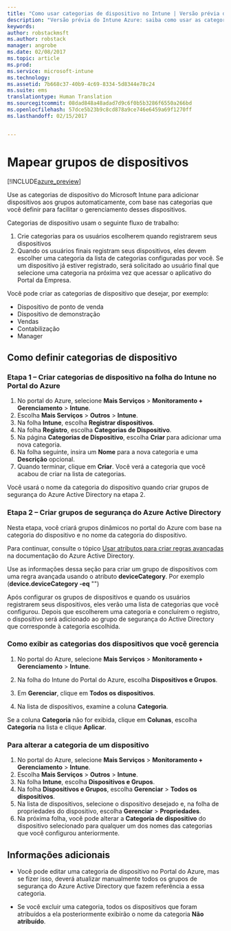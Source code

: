 ```yaml
---
title: "Como usar categorias de dispositivo no Intune | Versão prévia do Intune Azure | Microsoft Docs"
description: "Versão prévia do Intune Azure: saiba como usar as categorias de dispositivos que os usuários podem escolher quando registram seus dispositivos no Intune."
keywords: 
author: robstackmsft
ms.author: robstack
manager: angrobe
ms.date: 02/08/2017
ms.topic: article
ms.prod: 
ms.service: microsoft-intune
ms.technology: 
ms.assetid: 7b668c37-40b9-4c69-8334-5d8344e78c24
ms.suite: ems
translationtype: Human Translation
ms.sourcegitcommit: 08dad848a48adad7d9c6f0b5b3286f6550a266bd
ms.openlocfilehash: 57dce5b23b9c8cd878a9ce746e6459a69f1270ff
ms.lasthandoff: 02/15/2017


---
```


# <a name="map-device-groups"></a>Mapear grupos de dispositivos


[!INCLUDE[azure_preview](../includes/azure_preview.md)]

Use as categorias de dispositivo do Microsoft Intune para adicionar dispositivos aos grupos automaticamente, com base nas categorias que você definir para facilitar o gerenciamento desses dispositivos.

Categorias de dispositivo usam o seguinte fluxo de trabalho:
1.    Crie categorias para os usuários escolherem quando registrarem seus dispositivos
4.    Quando os usuários finais registram seus dispositivos, eles devem escolher uma categoria da lista de categorias configuradas por você. Se um dispositivo já estiver registrado, será solicitado ao usuário final que selecione uma categoria na próxima vez que acessar o aplicativo do Portal da Empresa.


Você pode criar as categorias de dispositivo que desejar, por exemplo:
- Dispositivo de ponto de venda
- Dispositivo de demonstração
- Vendas
- Contabilização
- Manager

## <a name="how-to-configure-device-categories"></a>Como definir categorias de dispositivo

### <a name="step-1---create-device-categories-in-the-intune-blade-of-the-azure-portal"></a>Etapa 1 – Criar categorias de dispositivo na folha do Intune no Portal do Azure
1. No portal do Azure, selecione **Mais Serviços** > **Monitoramento + Gerenciamento** > **Intune**.
2. Escolha **Mais Serviços** > **Outros** > **Intune**.
3. Na folha **Intune**, escolha **Registrar dispositivos**.
3. Na folha **Registro**, escolha **Categorias de Dispositivo**.
4. Na página **Categorias de Dispositivo**, escolha **Criar** para adicionar uma nova categoria.
5. Na folha seguinte, insira um **Nome** para a nova categoria e uma **Descrição** opcional.
6. Quando terminar, clique em **Criar**. Você verá a categoria que você acabou de criar na lista de categorias.

Você usará o nome da categoria do dispositivo quando criar grupos de segurança do Azure Active Directory na etapa 2.

### <a name="step-2---create-azure-active-directory-security-groups"></a>Etapa 2 – Criar grupos de segurança do Azure Active Directory
Nesta etapa, você criará grupos dinâmicos no portal do Azure com base na categoria do dispositivo e no nome da categoria do dispositivo.

Para continuar, consulte o tópico [Usar atributos para criar regras avançadas](https://azure.microsoft.com/documentation/articles/active-directory-accessmanagement-groups-with-advanced-rules/#using-attributes-to-create-rules-for-device-objects) na documentação do Azure Active Directory. 

Use as informações dessa seção para criar um grupo de dispositivos com uma regra avançada usando o atributo **deviceCategory**. Por exemplo (**device.deviceCategory -eq** "*<the device category name you got from the Intune portal>*")

Após configurar os grupos de dispositivos e quando os usuários registrarem seus dispositivos, eles verão uma lista de categorias que você configurou. Depois que escolherem uma categoria e concluírem o registro, o dispositivo será adicionado ao grupo de segurança do Active Directory que corresponde à categoria escolhida.

### <a name="how-to-view-the-categories-of-devices-you-manage"></a>Como exibir as categorias dos dispositivos que você gerencia

1.    No portal do Azure, selecione **Mais Serviços** > **Monitoramento + Gerenciamento** > **Intune**.

2. Na folha do Intune do Portal do Azure, escolha **Dispositivos e Grupos**.

3.    Em **Gerenciar**, clique em **Todos os dispositivos**.

4.    Na lista de dispositivos, examine a coluna **Categoria**.

Se a coluna **Categoria** não for exibida, clique em **Colunas**, escolha **Categoria** na lista e clique **Aplicar**.

### <a name="to-change-the-category-of-a-device"></a>Para alterar a categoria de um dispositivo

1. No portal do Azure, selecione **Mais Serviços** > **Monitoramento + Gerenciamento** > **Intune**.
2. Escolha **Mais Serviços** > **Outros** > **Intune**.
3. Na folha **Intune**, escolha **Dispositivos e Grupos**.
4. Na folha **Dispositivos e Grupos**, escolha **Gerenciar** > **Todos os dispositivos**.
5. Na lista de dispositivos, selecione o dispositivo desejado e, na folha de propriedades do dispositivo, escolha **Gerenciar** > **Propriedades**.
6. Na próxima folha, você pode alterar a **Categoria de dispositivo** do dispositivo selecionado para qualquer um dos nomes das categorias que você configurou anteriormente.



## <a name="further-information"></a>Informações adicionais
- Você pode editar uma categoria de dispositivo no Portal do Azure, mas se fizer isso, deverá atualizar manualmente todos os grupos de segurança do Azure Active Directory que fazem referência a essa categoria.

- Se você excluir uma categoria, todos os dispositivos que foram atribuídos a ela posteriormente exibirão o nome da categoria **Não atribuído**.



